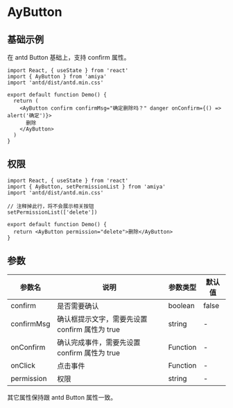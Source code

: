 # AyButton

## 基础示例

在 antd Button 基础上，支持 confirm 属性。

```tsx
import React, { useState } from 'react'
import { AyButton } from 'amiya'
import 'antd/dist/antd.min.css'

export default function Demo() {
  return (
    <AyButton confirm confirmMsg="确定删除吗？" danger onConfirm={() => alert('确定')}>
      删除
    </AyButton>
  )
}
```

## 权限

```tsx
import React, { useState } from 'react'
import { AyButton, setPermissionList } from 'amiya'
import 'antd/dist/antd.min.css'

// 注释掉此行，将不会展示相关按钮
setPermissionList(['delete'])

export default function Demo() {
  return <AyButton permission="delete">删除</AyButton>
}
```

## 参数

| 参数名     | 说明                                           | 参数类型 | 默认值 |
| ---------- | ---------------------------------------------- | -------- | ------ |
| confirm    | 是否需要确认                                   | boolean  | false  |
| confirmMsg | 确认框提示文字，需要先设置 confirm 属性为 true | string   | -      |
| onConfirm  | 确认完成事件，需要先设置 confirm 属性为 true   | Function | -      |
| onClick    | 点击事件                                       | Function | -      |
| permission | 权限                                           | string   | -      |

其它属性保持跟 antd Button 属性一致。
